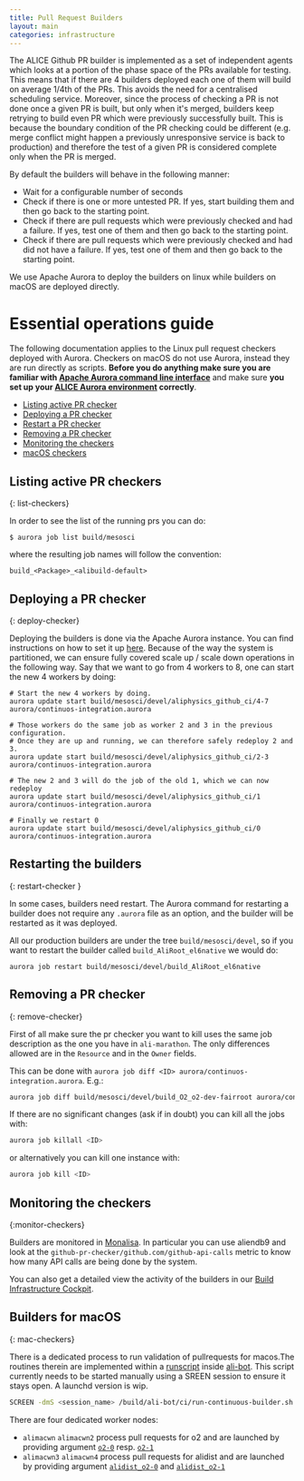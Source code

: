 ```yaml
---
title: Pull Request Builders
layout: main
categories: infrastructure
---
```


The ALICE Github PR builder is implemented as a set of independent
agents which looks at a portion of the phase space of the PRs available
for testing. This means that if there are 4 builders deployed each one
of them will build on average 1/4th of the PRs. This avoids the need
for a centralised scheduling service. Moreover, since the process of
checking a PR is not done once a given PR is built, but only when it's
merged, builders keep retrying to build even PR which were previously
successfully built. This is because the boundary condition of the PR
checking could be different (e.g. merge conflict might happen a
previously unresponsive service is back to production) and therefore the
test of a given PR is considered complete only when the PR is merged.

By default the builders will behave in the following manner:

- Wait for a configurable number of seconds
- Check if there is one or more untested PR. If yes, start building them
  and then go back to the starting point.
- Check if there are pull requests which were previously checked and had
  a failure. If yes, test one of them and then go back to the starting point.
- Check if there are pull requests which were previously checked and had did
  not have a failure. If yes, test one of them and then go back to the starting
  point.

We use Apache Aurora to deploy the builders on linux while builders on macOS are deployed 
directly.

# Essential operations guide

The following documentation applies to the Linux pull request checkers deployed with Aurora. 
Checkers on macOS do not use Aurora, instead they are run directly as scripts. 
**Before you do anything make sure you are familiar with [Apache Aurora command line
 interface](http://aurora.apache.org/documentation/0.16.0/reference/client-commands/)** and
make sure **you set up your [ALICE Aurora environment](https://alisw.github.io/infrastructure-aurora) correctly**.

* [Listing active PR checker](#list-checkers)
* [Deploying a PR checker](#deploy-checker)
* [Restart a PR checker](#restart-checker)
* [Removing a PR checker](#remove-checker)
* [Monitoring the checkers](#monitor-checkers)
* [macOS checkers](#mac-checkers)

## Listing active PR checkers
{: list-checkers}

In order to see the list of the running prs you can do:

    $ aurora job list build/mesosci

where the resulting job names will follow the convention:

    build_<Package>_<alibuild-default>

## Deploying a PR checker
{: deploy-checker}

Deploying the builders is done via the Apache Aurora instance. You can
find instructions on how to set it up [here](infrastructure-apache).
Because of the way the system is partitioned, we can ensure fully
covered scale up / scale down operations in the following way. Say that
we want to go from 4 workers to 8, one can start the new 4 workers by
doing:

    # Start the new 4 workers by doing.
    aurora update start build/mesosci/devel/aliphysics_github_ci/4-7 aurora/continuos-integration.aurora

    # Those workers do the same job as worker 2 and 3 in the previous configuration.
    # Once they are up and running, we can therefore safely redeploy 2 and 3.
    aurora update start build/mesosci/devel/aliphysics_github_ci/2-3 aurora/continuos-integration.aurora

    # The new 2 and 3 will do the job of the old 1, which we can now redeploy
    aurora update start build/mesosci/devel/aliphysics_github_ci/1 aurora/continuos-integration.aurora

    # Finally we restart 0
    aurora update start build/mesosci/devel/aliphysics_github_ci/0 aurora/continuos-integration.aurora

## Restarting the builders
{: restart-checker }

In some cases, builders need restart. The Aurora command for restarting a builder does not require
any `.aurora` file as an option, and the builder will be restarted as it was deployed.

All our production builders are under the tree `build/mesosci/devel`, so if you want to restart the
builder called `build_AliRoot_el6native` we would do:

    aurora job restart build/mesosci/devel/build_AliRoot_el6native

## Removing a PR checker
{: remove-checker}

First of all make sure the pr checker you want to kill uses the same job description as the one you have in `ali-marathon`. The only differences allowed are in the `Resource` and in the `Owner` fields.

This can be done with `aurora job diff <ID> aurora/continuos-integration.aurora`. E.g.:

```bash
aurora job diff build/mesosci/devel/build_O2_o2-dev-fairroot aurora/continuos-integration.aurora
```

If there are no significant changes (ask if in doubt) you can kill all the jobs with:

```bash
aurora job killall <ID>
```

or alternatively you can kill one instance with:

```bash
aurora job kill <ID>
```

## Monitoring the checkers
{:monitor-checkers}

Builders are monitored in [Monalisa](http://alimonitor.cern.ch/display?page=github/combined).
In particular you can use aliendb9 and look at the `github-pr-checker/github.com/github-api-calls`
metric to know how many API calls are being done by the system.

You can also get a detailed view the activity of the builders in our [Build Infrastructure Cockpit](https://alisw.cern.ch/cockpit).

## Builders for macOS
{: mac-checkers}

There is a dedicated process to run validation of pullrequests for macos.The routines therein are implemented within a [runscript](https://github.com/alisw/ali-bot/blob/master/ci/run-continuous-builder.sh) inside [ali-bot](https://github.com/alisw/ali-bot). This script currently needs to be started manually using a SREEN session to ensure it stays open. A launchd version is wip. 

```bash
SCREEN -dmS <session_name> /build/ali-bot/ci/run-continuous-builder.sh <config_file_argument>
```
There are four dedicated worker nodes:
* `alimacwn` `alimacwn2` process pull requests for o2 and are launched by providing argument [`o2-0`](https://github.com/alisw/ali-bot/blob/master/ci/conf/o2-0.sh) resp. [`o2-1`](https://github.com/alisw/ali-bot/blob/master/ci/conf/o2-1.sh)
* `alimacwn3` `alimacwn4` process pull requests for alidist and are launched by providing argument [`alidist_o2-0`](https://github.com/alisw/ali-bot/blob/master/ci/conf/alidist_o2-0.sh) and [`alidist_o2-1`](https://github.com/alisw/ali-bot/blob/master/ci/conf/alidist_o2-1.sh)
